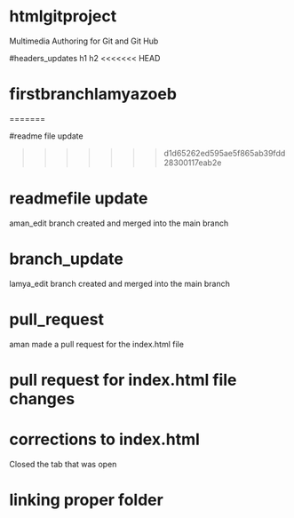 # htmlgitproject
Multimedia Authoring for Git and Git Hub

#headers_updates
h1
h2
<<<<<<< HEAD
# firstbranchlamyazoeb
=======

#readme file update
>>>>>>> d1d65262ed595ae5f865ab39fdd28300117eab2e

# readmefile update
aman_edit branch created and merged into the main branch

# branch_update
lamya_edit branch created and merged into the main branch

# pull_request
aman made a pull request for the index.html file

# pull request for index.html file changes

# corrections to index.html
Closed the <dev> tab that was open
  
# linking proper folder
